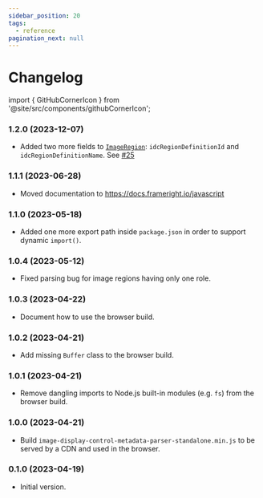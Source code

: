 ```yaml
---
sidebar_position: 20
tags:
  - reference
pagination_next: null
---
```


# Changelog

import { GitHubCornerIcon } from '@site/src/components/githubCornerIcon';

<GitHubCornerIcon href="https://github.com/Frameright/image-display-control-metadata-parser" />

### 1.2.0 (2023-12-07)

- Added two more fields to
  [`ImageRegion`](https://github.com/Frameright/image-display-control-metadata-parser/blob/main/generated-docs/classes/ImageRegion.md):
  `idcRegionDefinitionId` and `idcRegionDefinitionName`. See
  [#25](https://github.com/Frameright/image-display-control-metadata-parser/pull/25)

### 1.1.1 (2023-06-28)

- Moved documentation to https://docs.frameright.io/javascript

### 1.1.0 (2023-05-18)

- Added one more export path inside `package.json` in order to support
  dynamic `import()`.

### 1.0.4 (2023-05-12)

- Fixed parsing bug for image regions having only one role.

### 1.0.3 (2023-04-22)

- Document how to use the browser build.

### 1.0.2 (2023-04-21)

- Add missing `Buffer` class to the browser build.

### 1.0.1 (2023-04-21)

- Remove dangling imports to Node.js built-in modules (e.g. `fs`) from the
  browser build.

### 1.0.0 (2023-04-21)

- Build `image-display-control-metadata-parser-standalone.min.js` to be served
  by a CDN and used in the browser.

### 0.1.0 (2023-04-19)

- Initial version.
